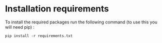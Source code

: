 # Installation requirements

To install the required packages run the following command (to use this you will need pip) : 
```
pip install -r requirements.txt
```

